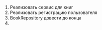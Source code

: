 1. Реализовать сервис для книг
2. Реализовать регистрацию пользователя
3. BookRepository довести до конца
4. 